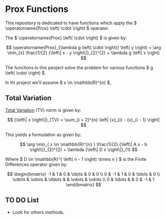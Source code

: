 # Prox Functions

This repository is dedicated to have functions which apply the $ \operatorname{Prox} \left( \cdot \right) $ operator.

The $ \operatorname{Prox} \left( \cdot \right) $ is given by:

$$ \operatorname{Prox}_{\lambda g \left( \cdot \right)} \left( y \right) = \arg \min_{x} \frac{1}{2} {\left\| x - y \right\|}_{2}^{2} + \lambda g \left( x \right) $$

The funcitons in this peoject solve the problem for various functions $ g \left( \cdot \right) $.

In thi project we'll assume $ x \in \mathbb{R}^{n} $,

## Total Variation

[Total Variation](https://en.wikipedia.org/wiki/Total_variation) (TV) norm is given by:

$$ {\left\| x \right\|}_{TV} = \sum_{i = 2}^{n} \left| {x}_{i} - {x}_{i - 1} \right| $$

This yields a formulation as given by:

$$ \arg \min_{ x \in \mathbb{R}^{n} } \frac{1}{2} {\left\| A x - b \right\|}_{2}^{2} + \lambda {\left\| D x \right\|}_{1} $$

Where $ D \in \mathbb{R}^{ \left( n - 1 \right) \times n } $ is the Finite Differences operator given by:

$$ \begin{bmatrix}
-1 & 1 & 0 & \ldots & 0 & 0 \\ 
0 & -1 & 1 & 0 & \ldots & 0 \\ 
\vdots & \vdots & \ddots &  & \vdots & \vdots \\ 
0 & \ldots &  & 0 & -1 & 1
\end{bmatrix} $$

## TO DO List
 *  Look for others methods.
